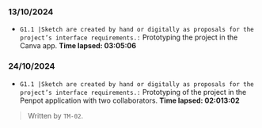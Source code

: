 ### 13/10/2024
- ``G1.1 |Sketch are created by hand or digitally as proposals for the project’s interface requirements.:`` Prototyping the project in the Canva app. **Time lapsed: 03:05:06**

### 24/10/2024
- ``G1.1 |Sketch are created by hand or digitally as proposals for the project’s interface requirements.:`` Prototyping of the project in the Penpot application with two collaborators. **Time lapsed: 02:013:02**

>Written by `TM-02`.
